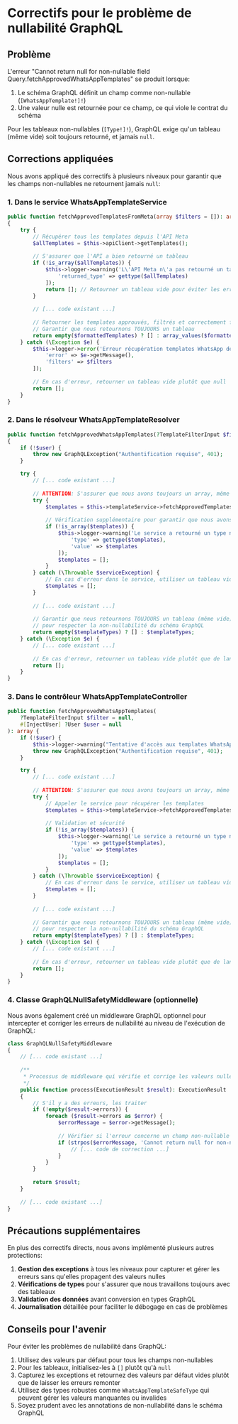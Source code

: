 # Correctifs pour le problème de nullabilité GraphQL

## Problème 

L'erreur "Cannot return null for non-nullable field Query.fetchApprovedWhatsAppTemplates" se produit lorsque:

1. Le schéma GraphQL définit un champ comme non-nullable (`[WhatsAppTemplate!]!`)
2. Une valeur nulle est retournée pour ce champ, ce qui viole le contrat du schéma

Pour les tableaux non-nullables (`[Type!]!`), GraphQL exige qu'un tableau (même vide) soit toujours retourné, et jamais `null`.

## Corrections appliquées

Nous avons appliqué des correctifs à plusieurs niveaux pour garantir que les champs non-nullables ne retournent jamais `null`:

### 1. Dans le service WhatsAppTemplateService

```php
public function fetchApprovedTemplatesFromMeta(array $filters = []): array
{
    try {
        // Récupérer tous les templates depuis l'API Meta
        $allTemplates = $this->apiClient->getTemplates();
        
        // S'assurer que l'API a bien retourné un tableau
        if (!is_array($allTemplates)) {
            $this->logger->warning('L\'API Meta n\'a pas retourné un tableau de templates', [
                'returned_type' => gettype($allTemplates)
            ]);
            return []; // Retourner un tableau vide pour éviter les erreurs en aval
        }
        
        // [... code existant ...]
        
        // Retourner les templates approuvés, filtrés et correctement formatés
        // Garantir que nous retournons TOUJOURS un tableau
        return empty($formattedTemplates) ? [] : array_values($formattedTemplates);
    } catch (\Exception $e) {
        $this->logger->error('Erreur récupération templates WhatsApp depuis Meta', [
            'error' => $e->getMessage(),
            'filters' => $filters
        ]);
        
        // En cas d'erreur, retourner un tableau vide plutôt que null
        return [];
    }
}
```

### 2. Dans le résolveur WhatsAppTemplateResolver

```php
public function fetchApprovedWhatsAppTemplates(?TemplateFilterInput $filter = null, #[InjectUser] ?User $user = null): array
{
    if (!$user) {
        throw new GraphQLException("Authentification requise", 401);
    }

    try {
        // [... code existant ...]
        
        // ATTENTION: S'assurer que nous avons toujours un array, même vide
        try {
            $templates = $this->templateService->fetchApprovedTemplatesFromMeta($filterArray) ?? [];
            
            // Vérification supplémentaire pour garantir que nous avons toujours un tableau
            if (!is_array($templates)) {
                $this->logger->warning('Le service a retourné un type non-array pour fetchApprovedTemplatesFromMeta', [
                    'type' => gettype($templates),
                    'value' => $templates
                ]);
                $templates = [];
            }
        } catch (\Throwable $serviceException) {
            // En cas d'erreur dans le service, utiliser un tableau vide
            $templates = [];
        }
        
        // [... code existant ...]
        
        // Garantir que nous retournons TOUJOURS un tableau (même vide)
        // pour respecter la non-nullabilité du schéma GraphQL
        return empty($templateTypes) ? [] : $templateTypes;
    } catch (\Exception $e) {
        // [... code existant ...]
        
        // En cas d'erreur, retourner un tableau vide plutôt que de lancer une exception
        return [];
    }
}
```

### 3. Dans le contrôleur WhatsAppTemplateController

```php
public function fetchApprovedWhatsAppTemplates(
    ?TemplateFilterInput $filter = null,
    #[InjectUser] ?User $user = null
): array {
    if (!$user) {
        $this->logger->warning("Tentative d'accès aux templates WhatsApp sans authentification");
        throw new GraphQLException("Authentification requise", 401);
    }

    try {
        // [... code existant ...]
        
        // ATTENTION: S'assurer que nous avons toujours un array, même vide
        try {
            // Appeler le service pour récupérer les templates
            $templates = $this->templateService->fetchApprovedTemplatesFromMeta($filterArray);
            
            // Validation et sécurité
            if (!is_array($templates)) {
                $this->logger->warning('Le service a retourné un type non-array pour fetchApprovedTemplatesFromMeta', [
                    'type' => gettype($templates),
                    'value' => $templates
                ]);
                $templates = [];
            }
        } catch (\Throwable $serviceException) {
            // En cas d'erreur dans le service, utiliser un tableau vide
            $templates = [];
        }
        
        // [... code existant ...]
        
        // Garantir que nous retournons TOUJOURS un tableau (même vide)
        // pour respecter la non-nullabilité du schéma GraphQL
        return empty($templateTypes) ? [] : $templateTypes;
    } catch (\Exception $e) {
        // [... code existant ...]
        
        // En cas d'erreur, retourner un tableau vide plutôt que de lancer une exception
        return [];
    }
}
```

### 4. Classe GraphQLNullSafetyMiddleware (optionnelle)

Nous avons également créé un middleware GraphQL optionnel pour intercepter et corriger les erreurs de nullabilité au niveau de l'exécution de GraphQL:

```php
class GraphQLNullSafetyMiddleware
{
    // [... code existant ...]
    
    /**
     * Processus de middleware qui vérifie et corrige les valeurs nulles
     */
    public function process(ExecutionResult $result): ExecutionResult
    {
        // S'il y a des erreurs, les traiter
        if (!empty($result->errors)) {
            foreach ($result->errors as $error) {
                $errorMessage = $error->getMessage();
                
                // Vérifier si l'erreur concerne un champ non-nullable qui retourne null
                if (strpos($errorMessage, 'Cannot return null for non-nullable field') !== false) {
                    // [... code de correction ...]
                }
            }
        }
        
        return $result;
    }
    
    // [... code existant ...]
}
```

## Précautions supplémentaires

En plus des correctifs directs, nous avons implémenté plusieurs autres protections:

1. **Gestion des exceptions** à tous les niveaux pour capturer et gérer les erreurs sans qu'elles propagent des valeurs nulles
2. **Vérifications de types** pour s'assurer que nous travaillons toujours avec des tableaux
3. **Validation des données** avant conversion en types GraphQL
4. **Journalisation** détaillée pour faciliter le débogage en cas de problèmes

## Conseils pour l'avenir

Pour éviter les problèmes de nullabilité dans GraphQL:

1. Utilisez des valeurs par défaut pour tous les champs non-nullables
2. Pour les tableaux, initialisez-les à `[]` plutôt qu'à `null`
3. Capturez les exceptions et retournez des valeurs par défaut vides plutôt que de laisser les erreurs remonter
4. Utilisez des types robustes comme `WhatsAppTemplateSafeType` qui peuvent gérer les valeurs manquantes ou invalides
5. Soyez prudent avec les annotations de non-nullabilité dans le schéma GraphQL